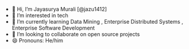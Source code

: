 - 👋 Hi, I’m  Jayasurya Murali [@jazu1412]
- 👀 I’m interested in tech
- 🌱 I’m currently learning Data Mining , Enterprise Distributed Systems , Enterprise Software Development
- 💞️ I’m looking to collaborate on open source projects
- 😄 Pronouns: He/him


<!---
jazu1412/jazu1412 is a ✨ special ✨ repository because its `README.md` (this file) appears on your GitHub profile.
You can click the Preview link to take a look at your changes.
--->
